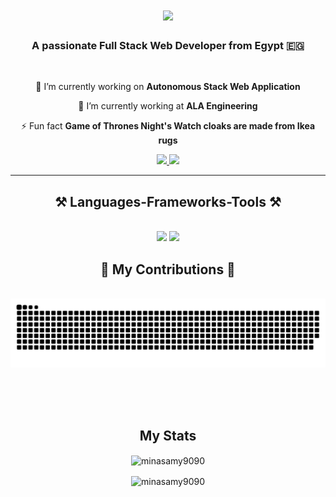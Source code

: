 <h1 align="center">
    <img src="https://readme-typing-svg.herokuapp.com/?font=Righteous&size=35&center=true&vCenter=true&width=500&height=70&duration=4000&lines=Hi+There!+👋;+I'm+Mina+Hannalla!;" />
</h1>

<h3 align="center">A passionate Full Stack Web Developer from Egypt 🇪🇬</h3>

<br/>

<div align="center">
 
 🔭 I’m currently working on **Autonomous Stack Web Application**
 
 🌱 I’m currently working at **ALA Engineering**

⚡ Fun fact **Game of Thrones Night's Watch cloaks are made from Ikea rugs**

 </div>
 
<div align="center"> 
  <a href="mailto:minasamy9090.ms@gmail.com">
    <img src="https://img.shields.io/badge/Gmail-333333?style=for-the-badge&logo=gmail&logoColor=red" />
  </a>
  <a href="https://www.linkedin.com/in/mina-samy-hannalla/" target="_blank">
    <img src="https://img.shields.io/badge/LinkedIn-0077B5?style=for-the-badge&logo=linkedin&logoColor=white" target="_blank" />
  </a>
</div>

 <hr/>
 
<h2 align="center">⚒️ Languages-Frameworks-Tools ⚒️</h2>
<br/>
<div align="center">
    <img src="https://skillicons.dev/icons?i=mongodb,express,react,nodejs,python,html,css,javascript,java,aws,vite" />
    <img src="https://skillicons.dev/icons?i=bootstrap,mui,tailwind,git,github,githubactions,vscode,mysql,docker,linux,postman,webpack,threejs" /><br>
</div>

<div align="center">
  <h2>🐍 My Contributions 🐍</h2>
  <br>
  <img alt="snake eating my contributions" src="https://raw.githubusercontent.com/minasamy9090/minasamy9090/output/github-contribution-grid-snake.svg" />
  
  <br/><br/><br/>
</div>

<div align="center">
  <h2> My Stats </h2>
<p><img align="center" src="https://github-readme-stats.vercel.app/api/top-langs?username=minasamy9090&show_icons=true&theme=dark&locale=en&layout=compact" alt="minasamy9090" /></p>
<p><img align="center" src="https://github-readme-streak-stats.herokuapp.com/?user=minasamy9090&theme=dark" alt="minasamy9090" /></p>
</div>


